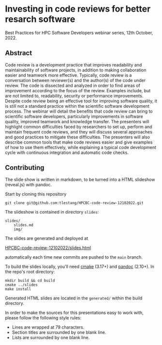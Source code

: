 # Investing in code reviews for better resarch software

Best Practices for HPC Software Developers webinar series, 12th October, 2022.

## Abstract

Code review is a development practice that improves readability and
maintainability of software projects, in addition to making collaboration
easier and teamwork more effective. Typically, code review is a conversation
between reviewer(s) and the author(s) of the code under review. The code is
dissected and analyzed in order to find areas of improvement according to the
focus of the review. Examples include, but are not limited to, readability,
security or performance improvements. Despite code review being an effective
tool for improving software quality, it is still not a standard practice within
the scientific software development process. The webinar will detail the
benefits that code review can bring to scientific software developers,
particularly improvements in software quality, improved teamwork and knowledge
transfer. The presenters will highlight common difficulties faced by
researchers to set up, perform and maintain frequent code reviews, and they
will discuss several approaches and good practices to mitigate these
difficulties. The presenters will also describe common tools that make code
reviews easier and give examples of how to use them effectively, while
explaining a typical code development cycle with continuous integration and
automatic code checks.

## Contributing

The slide show is written in markdown, to be turned into a HTML slideshow
(reveal.js) with pandoc.

Start by cloning this repository

```
git clone git@github.com:tlestang/HPCBC-code-review-12102022.git
```

The slideshow is contained in directory `slides`:

```
slides/
    slides.md
	img/
```

The slides are generated and deployed at

[HPCBC-code-review-12102022/slides.html](https://tlestang.github.io/HPCBC-code-review-12102022/slides.html)

automatically each time new commits are pushed to the `main` branch.

To build the slides locally, you'll need
[cmake](https://cmake.org/download/) (3.17+) and
[pandoc](https://pandoc.org/installing.html) (2.10+). In the repo's
root directory:

```
mkdir build && cd build
cmake ../slides
make install
```

Generated HTML slides are located in the `generated/` within the build
directory.

In order to make the sources for this presentations easy to work with, please
follow the following style rules:

- Lines are wrapped at 79 characters.
- Section titles are surrounded by one blank line.
- Lists are surrounded by one blank line.
